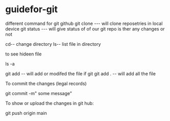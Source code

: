 # guidefor-git
different command for git github
git clone <link> --- will clone reposetries in local device 
git status  --- will give status of of our git repo is ther any changes or not 

cd-- change directory 
ls-- list file in directory 


to see hideen file 

ls -a

git add <file name> -- will add or modifed the file if git
git add . -- will add all the file 

To commit the changes (legal records)

git commit -m" some message"

To show or upload the changes in git hub:

git push origin main